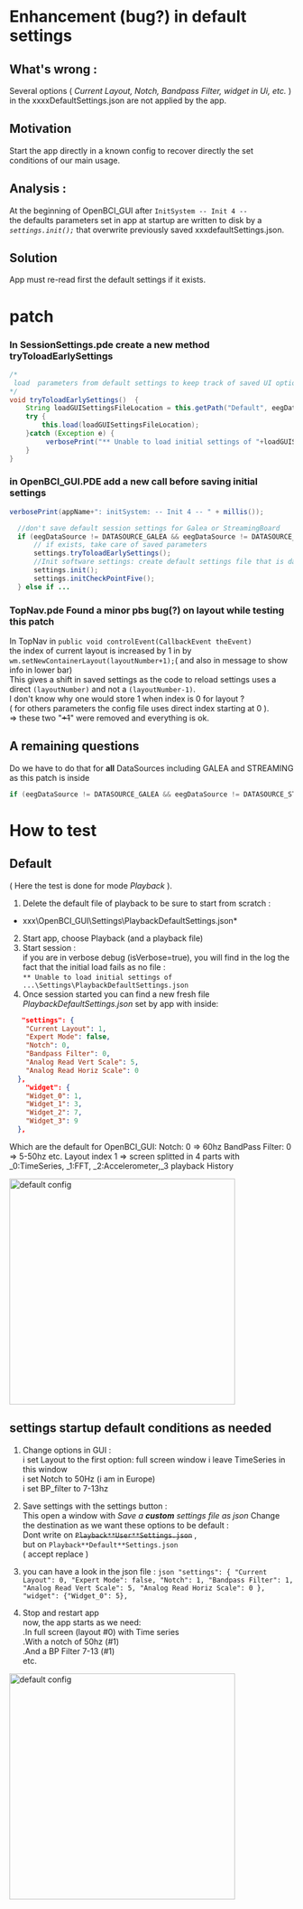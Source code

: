 # Enhancement (bug?) in default settings  
## What's wrong : 
Several options ( *Current Layout, Notch, Bandpass Filter, widget in Ui, etc.* ) in the xxxxDefaultSettings.json are not applied by the app.  
## Motivation 
Start the app directly in a known config to recover directly the set conditions of our main usage.   
## Analysis :   
At the beginning of OpenBCI_GUI after `InitSystem -- Init 4 --`   
the defaults parameters set in app at startup are written to disk by a  *```settings.init();```* that overwrite previously saved xxxdefaultSettings.json.    
 
## Solution
App must re-read first the default settings if it exists.       
# patch
### In SessionSettings.pde create a new method tryToloadEarlySettings
``` java
/*
 load  parameters from default settings to keep track of saved UI options 
*/
void tryToloadEarlySettings()  {
    String loadGUISettingsFileLocation = this.getPath("Default", eegDataSource, nchan);
    try {
        this.load(loadGUISettingsFileLocation);
    }catch (Exception e) {
         verbosePrint("** Unable to load initial settings of "+loadGUISettingsFileLocation+'\n'+e);
    }
}
```

### in OpenBCI_GUI.PDE add a new call before saving initial settings
 
  ``` java
  verbosePrint(appName+": initSystem: -- Init 4 -- " + millis());
 
    //don't save default session settings for Galea or StreamingBoard
    if (eegDataSource != DATASOURCE_GALEA && eegDataSource != DATASOURCE_STREAMING) {
        // if exists, take care of saved parameters 
        settings.tryToloadEarlySettings();
        //Init software settings: create default settings file that is datasource unique
        settings.init();
        settings.initCheckPointFive();
    } else if ... 
```   

 ### TopNav.pde Found a minor pbs bug(?) on layout while testing this patch 
  In TopNav in `public void controlEvent(CallbackEvent theEvent)`    
  the index of current layout is increased by 1 in by `wm.setNewContainerLayout(layoutNumber+1);`( and also in message to show info in lower bar)   
  This gives a shift in saved settings as the code to reload settings uses a direct ```(layoutNumber)``` and not a ``(layoutNumber-1)``.  
  I don't know why one would store 1 when index is 0 for layout ?   
  ( for others parameters the config file uses direct index starting at 0 ).   
  => these two "~~+1~~" were removed and everything is ok. 

## A remaining questions 
Do we have to do that for **all** DataSources including GALEA and STREAMING as this patch is inside     
``` java 
if (eegDataSource != DATASOURCE_GALEA && eegDataSource != DATASOURCE_STREAMING) {
  ```   


# How to test 
## Default 
( Here the test is done for mode *Playback* ).
1. Delete the default file of playback to be sure to start from scratch :    
* xxx\OpenBCI_GUI\Settings\PlaybackDefaultSettings.json*
2. Start app, choose Playback (and a playback file) 
3. Start session :   
  if you are in verbose debug (isVerbose=true), you will find in the log the fact that the initial load fails as no file :    
```** Unable to load initial settings of ...\Settings\PlaybackDefaultSettings.json```
4. Once session started you can find a new fresh file *PlaybackDefaultSettings.json* set by app 
with inside: 
```json
   "settings": {
    "Current Layout": 1,
    "Expert Mode": false,
    "Notch": 0,
    "Bandpass Filter": 0,
    "Analog Read Vert Scale": 5,
    "Analog Read Horiz Scale": 0
  },
    "widget": {
    "Widget_0": 1,
    "Widget_1": 3,
    "Widget_2": 7,
    "Widget_3": 9
  },
  ```
 Which are the default for OpenBCI_GUI: 
 Notch: 0 => 60hz
 BandPass Filter: 0 => 5-50hz
 etc. 
 Layout index 1 => screen splitted in 4 parts
 with _0:TimeSeries, _1:FFT, _2:Accelerometer,_3 playback History   

<img src="./pirla_4windows.png" alt="default config" width="400"/>

## settings startup default conditions as needed

  1. Change options in GUI :   
     i set Layout to the first option:  full screen window
     i leave TimeSeries in this window  
     i set Notch to 50Hz (i am in Europe)   
     i set BP_filter to 7-13hz   

  2. Save settings with the settings button :   
     This open a window with *Save a **custom** settings file as json* 
     Change the destination as we want these options to be default :    
     Dont write on ~~```Playback**User**Settings.json```~~ ,   
    but on ```Playback**Default**Settings.json```    
    ( accept replace )   

  3. you can have a look in the json file : 
    ```json
      "settings": {
    "Current Layout": 0,
    "Expert Mode": false,
    "Notch": 1,
    "Bandpass Filter": 1,
    "Analog Read Vert Scale": 5,
    "Analog Read Horiz Scale": 0
  },
    "widget": {"Widget_0": 5},
    ```   

  4. Stop and restart app    
  now, the app starts as we need:       
  .In full screen (layout #0) with Time series   
  .With a notch of 50hz (#1)   
  .And a BP Filter 7-13 (#1)   
  etc.   

<img src="./pirla_fullScreen.png" alt="default config" width="400"/>